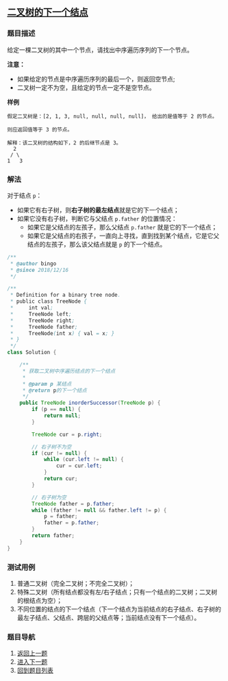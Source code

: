 ## [二叉树的下一个结点](https://www.acwing.com/problem/content/31/)

### 题目描述
给定一棵二叉树的其中一个节点，请找出中序遍历序列的下一个节点。

**注意：**

- 如果给定的节点是中序遍历序列的最后一个，则返回空节点;
- 二叉树一定不为空，且给定的节点一定不是空节点。

**样例**
```
假定二叉树是：[2, 1, 3, null, null, null, null]， 给出的是值等于 2 的节点。

则应返回值等于 3 的节点。

解释：该二叉树的结构如下，2 的后继节点是 3。
  2
 / \
1   3
```

### 解法
对于结点 `p`：
- 如果它有右子树，则**右子树的最左结点**就是它的下一个结点；
- 如果它没有右子树，判断它与父结点 `p.father` 的位置情况：
    - 如果它是父结点的左孩子，那么父结点 `p.father` 就是它的下一个结点；
    - 如果它是父结点的右孩子，一直向上寻找，直到找到某个结点，它是它父结点的左孩子，那么该父结点就是 `p` 的下一个结点。

```java
/**
 * @author bingo
 * @since 2018/12/16
 */

/**
 * Definition for a binary tree node.
 * public class TreeNode {
 *     int val;
 *     TreeNode left;
 *     TreeNode right;
 *     TreeNode father;
 *     TreeNode(int x) { val = x; }
 * }
 */
class Solution {

    /**
     * 获取二叉树中序遍历结点的下一个结点
     *
     * @param p 某结点
     * @return p的下一个结点
     */
    public TreeNode inorderSuccessor(TreeNode p) {
        if (p == null) {
            return null;
        }

        TreeNode cur = p.right;

        // 右子树不为空
        if (cur != null) {
            while (cur.left != null) {
                cur = cur.left;
            }
            return cur;
        }

        // 右子树为空
        TreeNode father = p.father;
        while (father != null && father.left != p) {
            p = father;
            father = p.father;
        }
        return father;
    }
}
```

### 测试用例
1. 普通二叉树（完全二叉树；不完全二叉树）；
2. 特殊二叉树（所有结点都没有左/右子结点；只有一个结点的二叉树；二叉树的根结点为空）；
3. 不同位置的结点的下一个结点（下一个结点为当前结点的右子结点、右子树的最左子结点、父结点、跨层的父结点等；当前结点没有下一个结点）。

### 题目导航
1. [返回上一题](/solution/剑指Offer/07_ConstructBinaryTree/README.md)
2. [进入下一题](/solution/剑指Offer/09_01_QueueWithTwoStacks/README.md)
3. [回到题目列表](../README.md)